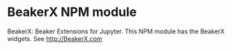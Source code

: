 # BeakerX NPM module

BeakerX: Beaker Extensions for Jupyter.
This NPM module has the BeakerX widgets.
See http://BeakerX.com
